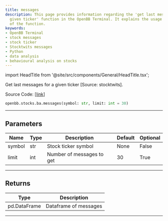 ```yaml
---
title: messages
description: This page provides information regarding the 'get last messages for a
  given ticker' function in the OpenBB Terminal. It explains the usage and parameters
  of the function.
keywords:
- OpenBB Terminal
- stock messages
- stock ticker
- Stocktwits messages
- Python
- data analysis
- behavioural analysis on stocks
---
```


import HeadTitle from '@site/src/components/General/HeadTitle.tsx';

<HeadTitle title="messages - Ba - Stocks - Reference | OpenBB SDK Docs" />

Get last messages for a given ticker [Source: stocktwits].

Source Code: [[link](https://github.com/OpenBB-finance/OpenBBTerminal/tree/main/openbb_terminal/common/behavioural_analysis/stocktwits_model.py#L52)]

```python
openbb.stocks.ba.messages(symbol: str, limit: int = 30)
```

---

## Parameters

| Name | Type | Description | Default | Optional |
| ---- | ---- | ----------- | ------- | -------- |
| symbol | str | Stock ticker symbol | None | False |
| limit | int | Number of messages to get | 30 | True |


---

## Returns

| Type | Description |
| ---- | ----------- |
| pd.DataFrame | Dataframe of messages |
---
